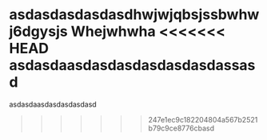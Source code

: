 asdasdasdasdasdhwjwjqbsjssbwhwj6dgysjs
Whejwhwha
<<<<<<< HEAD
asdasdaasdasdasdasdasdasdassasd
=======
asdasdaasdasdasdasdasd
>>>>>>> 247e1ec9c182204804a567b2521b79c9ce8776cbasd

